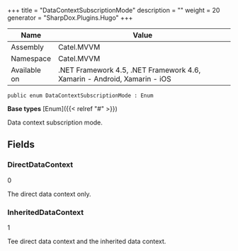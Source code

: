 

+++
title = "DataContextSubscriptionMode" 
description = ""
weight = 20
generator = "SharpDox.Plugins.Hugo"
+++

Name|Value
---|---
Assembly|Catel.MVVM
Namespace|Catel.MVVM
Available on|.NET Framework 4.5, .NET Framework 4.6, Xamarin - Android, Xamarin - iOS

```
public enum DataContextSubscriptionMode : Enum
```

**Base types**
[Enum]({{< relref "#" >}})

Data context subscription mode.

## Fields

### DirectDataContext

0

The direct data context only.

### InheritedDataContext

1

Tee direct data context and the inherited data context.

